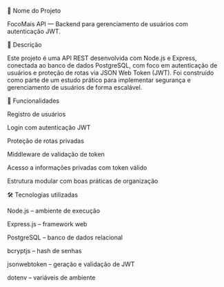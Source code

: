 📌 Nome do Projeto

FocoMais API — Backend para gerenciamento de usuários com autenticação JWT.

📄 Descrição

Este projeto é uma API REST desenvolvida com Node.js e Express, conectada ao banco de dados PostgreSQL, com foco em autenticação de usuários e proteção de rotas via JSON Web Token (JWT). Foi construído como parte de um estudo prático para implementar segurança e gerenciamento de usuários de forma escalável.

🚀 Funcionalidades

Registro de usuários

Login com autenticação JWT

Proteção de rotas privadas

Middleware de validação de token

Acesso a informações privadas com token válido

Estrutura modular com boas práticas de organização

🛠️ Tecnologias utilizadas

Node.js – ambiente de execução

Express.js – framework web

PostgreSQL – banco de dados relacional

bcryptjs – hash de senhas

jsonwebtoken – geração e validação de JWT

dotenv – variáveis de ambiente